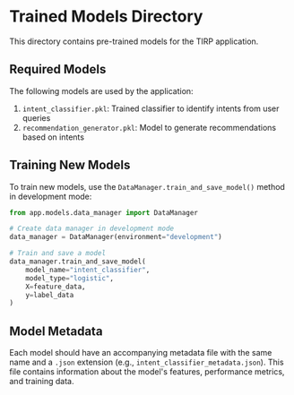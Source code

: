 # Trained Models Directory

This directory contains pre-trained models for the TIRP application.

## Required Models

The following models are used by the application:

1. `intent_classifier.pkl`: Trained classifier to identify intents from user queries
2. `recommendation_generator.pkl`: Model to generate recommendations based on intents

## Training New Models

To train new models, use the `DataManager.train_and_save_model()` method in development mode:

```python
from app.models.data_manager import DataManager

# Create data manager in development mode
data_manager = DataManager(environment="development")

# Train and save a model
data_manager.train_and_save_model(
    model_name="intent_classifier",
    model_type="logistic",
    X=feature_data,
    y=label_data
)
```

## Model Metadata

Each model should have an accompanying metadata file with the same name and a `.json` extension 
(e.g., `intent_classifier_metadata.json`). This file contains information about the model's 
features, performance metrics, and training data.
